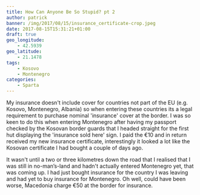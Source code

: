 ```yaml
---
title: How Can Anyone Be So Stupid? pt 2
author: patrick
banner: /img/2017/08/15/insurance_certificate-crop.jpeg
date: 2017-08-15T15:31:21+01:00
draft: true
geo_longitude:
    - 42.5939
geo_latitude:
    - 21.1478
tags:
    - Kosovo
    - Montenegro
categories:
    - Sparta
---
```

My insurance doesn't include cover for countries not part of the EU (e.g. Kosovo, Montenegro, Albania) so when entering these countries its a legal requirement to purchase nominal 'insurance' cover at the border. I was so keen to do this when entering Montenegro after having my passport checked by the Kosovan border guards that I headed straight for the first hut displaying the 'insurance sold here' sign. I paid the €10 and in return received my new insurance certificate, interestingly it looked a lot like the Kosovan certificate I had bought a couple of days ago.

<!--more-->

It wasn't until a two or three kilometres down the road that I realised that I was still in no-man’s-land and hadn't actually entered Montenegro yet, that was coming up. I had just bought insurance for the country I was leaving and had yet to buy insurance for Montenegro. Oh well, could have been worse, Macedonia charge €50 at the border for insurance.
